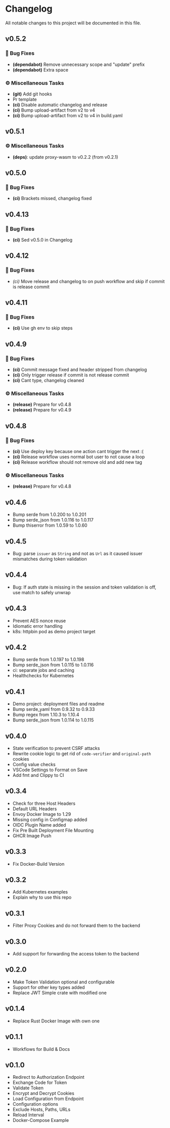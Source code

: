 # Changelog

All notable changes to this project will be documented in this file.

## v0.5.2

### 🐛 Bug Fixes

- **(dependabot)** Remove unnecessary scope and "update" prefix
- **(dependabot)** Extra space

### ⚙️ Miscellaneous Tasks

- **(git)** Add git hooks
- Pr template
- **(ci)** Disable automatic changelog and release
- **(ci)** Bump upload-artifact from v2 to v4
- **(ci)** Bump upload-artifact from v2 to v4 in build.yaml

## v0.5.1

### ⚙️ Miscellaneous Tasks

- **(deps)**: update proxy-wasm to v0.2.2 (from v0.2.1)

## v0.5.0

### 🐛 Bug Fixes

- **(ci)** Brackets missed, changelog fixed

## v0.4.13

### 🐛 Bug Fixes

- **(ci)** Sed v0.5.0 in Changelog

## v0.4.12

### 🐛 Bug Fixes

- *(ci)* Move release and changelog to on push workflow and skip if commit is release commit

## v0.4.11

### 🐛 Bug Fixes

- **(ci)** Use gh env to skip steps

## v0.4.9

### 🐛 Bug Fixes

- **(ci)** Commit message fixed and header stripped from changelog
- **(ci)** Only trigger release if commit is not release commit
- **(ci)** Cant type, changelog cleaned

### ⚙️ Miscellaneous Tasks

- **(release)** Prepare for v0.4.8
- **(release)** Prepare for v0.4.9

## v0.4.8

### 🐛 Bug Fixes

- **(ci)** Use deploy key because one action cant trigger the next :(
- **(ci)** Release workflow uses normal bot user to not cause a loop
- **(ci)** Release workflow should not remove old and add new tag

### ⚙️ Miscellaneous Tasks

- **(release)** Prepare for v0.4.8

## v0.4.6

* Bump serde from 1.0.200 to 1.0.201
* Bump serde_json from 1.0.116 to 1.0.117
* Bump thiserror from 1.0.59 to 1.0.60

## v0.4.5

* Bug: parse `issuer` as `String` and not as `Url` as it caused issuer mismatches during token validation

## v0.4.4

* Bug: If auth state is missing in the session and token validation is off, use match to safely unwrap

## v0.4.3

* Prevent AES nonce reuse
* Idiomatic error handling
* k8s: httpbin pod as demo project target

## v0.4.2

* Bump serde from 1.0.197 to 1.0.198
* Bump serde_json from 1.0.115 to 1.0.116
* ci: separate jobs and caching
* Healthchecks for Kubernetes

## v0.4.1

* Demo project: deployment files and readme
* Bump serde_yaml from 0.9.32 to 0.9.33
* Bump regex from 1.10.3 to 1.10.4
* Bump serde_json from 1.0.114 to 1.0.115

## v0.4.0

* State verification to prevent CSRF attacks
* Rewrite cookie logic to get rid of `code-verifier` and `original-path` cookies
* Config value checks
* VSCode Settings to Format on Save
* Add fmt and Clippy to CI

## v0.3.4

* Check for three Host Headers
* Default URL Headers
* Envoy Docker Image to 1.29
* Missing config in Configmap added
* OIDC Plugin Name added
* Fix Pre Built Deployment File Mounting
* GHCR Image Push

## v0.3.3

* Fix Docker-Build Version

## v0.3.2

* Add Kubernetes examples
* Explain why to use this repo

## v0.3.1

* Filter Proxy Cookies and do not forward them to the backend

## v0.3.0

* Add support for forwarding the access token to the backend

## v0.2.0

* Make Token Validation optional and configurable
* Support for other key types added
* Replace JWT Simple crate with modified one

## v0.1.4

* Replace Rust Docker Image with own one

## v0.1.1

* Workflows for Build & Docs

## v0.1.0

* Redirect to Authorization Endpoint
* Exchange Code for Token
* Validate Token
* Encrypt and Decrypt Cookies
* Load Configuration from Endpoint
* Configuration options
* Exclude Hosts, Paths, URLs
* Reload Interval
* Docker-Compose Example
